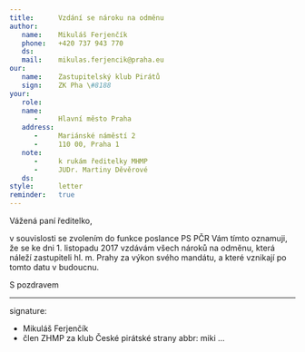 ```yaml
---
title:      Vzdání se nároku na odměnu
author:
   name:    Mikuláš Ferjenčík
   phone:   +420 737 943 770
   ds:      
   mail:    mikulas.ferjencik@praha.eu
our:
   name:    Zastupitelský klub Pirátů
   sign:    ZK Pha \#8188
your:
   role:    
   name:    
      -     Hlavní město Praha
   address:
      -     Mariánské náměstí 2
      -     110 00, Praha 1
   note:
      -     k rukám ředitelky MHMP
      -     JUDr. Martiny Děvěrové
   ds:      
style:      letter
reminder:   true
---
```


Vážená paní ředitelko,

v souvislosti se zvolením do funkce poslance PS PČR Vám tímto oznamuji, že se ke dni 1. listopadu 2017 vzdávám všech nároků na odměnu, která náleží zastupiteli hl. m. Prahy za výkon svého mandátu, a které vznikají po tomto datu v budoucnu.

S pozdravem

---
signature: 
  - Mikuláš Ferjenčík
  - člen ZHMP za klub České pirátské strany
abbr:       miki
...
